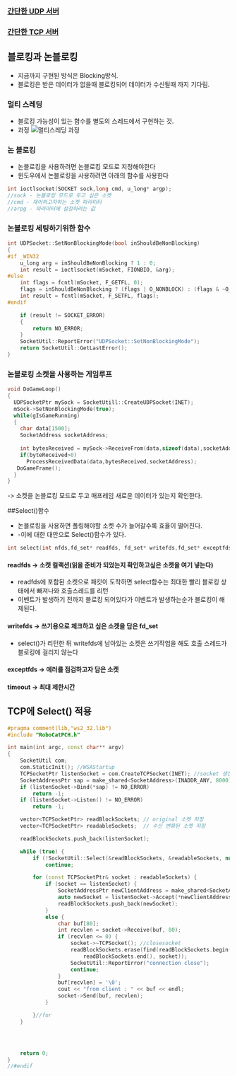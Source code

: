 ### [간단한 UDP 서버](./SimpleUDP/SimpleUDP.md)
### [간단한 TCP 서버](./SimpleTCP/SimpleTCP.md)

## 블로킹과 논블로킹

- 지금까지 구현된 방식은 Blocking방식.
- 블로킹은 받은 데이터가 없을때 블로킹되어 데이터가 수신될때 까지 기다림.


### 멀티 스레딩
- 블로킹 가능성이 있는 함수를 별도의 스레드에서 구현하는 것.
- 과정
![멀티스레딩 과정](https://user-images.githubusercontent.com/59678097/232429929-33f1186a-3833-4ef9-9eee-35e02487518c.jpg)


### 논 블로킹
- 논블로킹을 사용하려면 논블로킹 모드로 지정해야한다
- 윈도우에서 논블로킹을 사용하려면 아래의 함수를 사용한다
```cpp
int ioctlsocket(SOCKET sock,long cmd, u_long* argp);
//sock - 논블로킹 모드로 두고 싶은 소켓
//cmd - 제어하고자하는 소켓 파라미터
//arpg - 파라미터에 설정하려는 값
```

### 논블로킹 세팅하기위한 함수
```cpp
int UDPSocket::SetNonBlockingMode(bool inShouldBeNonBlocking)
{
#if _WIN32
	u_long arg = inShouldBeNonBlocking ? 1 : 0;
	int result = ioctlsocket(mSocket, FIONBIO, &arg);
#else
	int flags = fcntl(mSocket, F_GETFL, 0);
	flags = inShouldBeNonBlocking ? (flags | O_NONBLOCK) : (flags & ~O_NONBLOCK);
	int result = fcntl(mSocket, F_SETFL, flags);
#endif

	if (result != SOCKET_ERROR)
	{
		return NO_ERROR;
	}
	SocketUtil::ReportError("UDPSocket::SetNonBlockingMode");
	return SocketUtil::GetLastError();
}
```
### 논블로킹 소켓을 사용하는 게임루프
```cpp
void DoGameLoop()
{
  UDPSocketPtr mySock = SocketUtill::CreateUDPSocket(INET);
  mSock->SetNonBlockingMode(true);
  while(gIsGameRunning)
  {
    char data[1500];
    SocketAddress socketAddress;
  
    int bytesReceived = mySock->ReceiveFrom(data,sizeof(data),socketAddress);
    if(byteReceived>0)
      ProcessReceivedData(data,bytesReceived,socketAddress);
   DoGameFrame();
  }
}
```
-> 소켓을 논블로킹 모드로 두고 매프레임 새로운 데이터가 있는지 확인한다.

##Select()함수
- 논블로킹을 사용하면 폴링해야할 소켓 수가 늘어갈수록 효율이 떨어진다.
- -이에 대한 대안으로 Select()함수가 있다.
```cpp
int select(int nfds,fd_set* readfds, fd_set* writefds,fd_set* exceptfds, const timeval* timeout);
```
#### readfds -> 소켓 컬랙션(읽을 준비가 되었는지 확인하고싶은 소켓을 여기 넣는다)
- readfds에 포함된 소켓으로 패킷이 도착하면 select함수는 최대한 빨리 블로킹 상태에서 빠져나와 호출스레드를 리턴
- 이벤트가 발생하기 전까지 블로킹 되어있다가 이벤트가 발생하는순가 블로킹이 해제된다.
#### writefds -> 쓰기용으로 체크하고 싶은 소켓을 담은 fd_set
- select()가 리턴한 뒤 writefds에 남아있는 소켓은 쓰기작업을 해도 호출 스레드가 블로킹에 걸리지 않는다
#### exceptfds -> 에러를 점검하고자 담은 소켓
#### timeout -> 최대 제한시간

## TCP에 Select() 적용
```cpp
#pragma comment(lib,"ws2_32.lib")
#include "RoboCatPCH.h"

int main(int argc, const char** argv)
{
	SocketUtil com;
	com.StaticInit(); //WSAStartup
	TCPSocketPtr listenSocket = com.CreateTCPSocket(INET); //socket 생성
	SocketAddressPtr sap = make_shared<SocketAddress>(INADDR_ANY, 8000);//sockaddr_in 셋팅
	if (listenSocket->Bind(*sap) != NO_ERROR)
		return -1;
	if (listenSocket->Listen() != NO_ERROR)
		return -1;

	vector<TCPSocketPtr> readBlockSockets; // original 소켓 저장
	vector<TCPSocketPtr> readableSockets;  // 수신 변화된 소켓 저장

	readBlockSockets.push_back(listenSocket);

	while (true) {
		if (!SocketUtil::Select(&readBlockSockets, &readableSockets, nullptr, nullptr, nullptr, nullptr))
			continue;

		for (const TCPSocketPtr& socket : readableSockets) {
			if (socket == listenSocket) {
				SocketAddressPtr newClientAddress = make_shared<SocketAddress>(); //client 정보 저장
				auto newSocket = listenSocket->Accept(*newClientAddress);
				readBlockSockets.push_back(newSocket);
			}
			else {
				char buf[80];
				int recvlen = socket->Receive(buf, 80);
				if (recvlen <= 0) {
					socket->~TCPSocket(); //closesocket
					readBlockSockets.erase(find(readBlockSockets.begin(),
						readBlockSockets.end(), socket));
					SocketUtil::ReportError("connection close");
					continue;
				}
				buf[recvlen] = '\0';
				cout << "from client : " << buf << endl;
				socket->Send(buf, recvlen);
			}

		}//for
	}




	return 0;
}
//#endif

```
